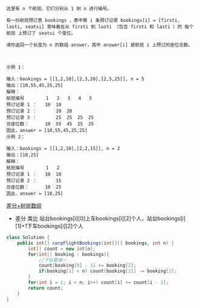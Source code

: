 ```
这里有 n 个航班，它们分别从 1 到 n 进行编号。

有一份航班预订表 bookings ，表中第 i 条预订记录 bookings[i] = [firsti, lasti, seatsi] 意味着在从 firsti 到 lasti （包含 firsti 和 lasti ）的 每个航班 上预订了 seatsi 个座位。

请你返回一个长度为 n 的数组 answer，其中 answer[i] 是航班 i 上预订的座位总数。

 

示例 1：

输入：bookings = [[1,2,10],[2,3,20],[2,5,25]], n = 5
输出：[10,55,45,25,25]
解释：
航班编号        1   2   3   4   5
预订记录 1 ：   10  10
预订记录 2 ：       20  20
预订记录 3 ：       25  25  25  25
总座位数：      10  55  45  25  25
因此，answer = [10,55,45,25,25]
示例 2：

输入：bookings = [[1,2,10],[2,2,15]], n = 2
输出：[10,25]
解释：
航班编号        1   2
预订记录 1 ：   10  10
预订记录 2 ：       15
总座位数：      10  25
因此，answer = [10,25]

```
[差分+树状数组](https://leetcode-cn.com/problems/corporate-flight-bookings/solution/gong-shui-san-xie-yi-ti-shuang-jie-chai-fm1ef/)
- 差分
类比
站台bookings[i][0]上车bookings[i][2]个人，站台bookings[i][1]+1下车bookings[i][2]个人
```java
class Solution {
    public int[] corpFlightBookings(int[][] bookings, int n) {
        int[] count = new int[n];
        for(int[] booking : bookings){
            //下标要减一
            count[booking[0] - 1] += booking[2];
            if(booking[1] < n) count[booking[1]] -= booking[2];
        }
        for(int i = 1; i < n; i++) count[i] += count[i - 1];
        return count;
    }
}
```
